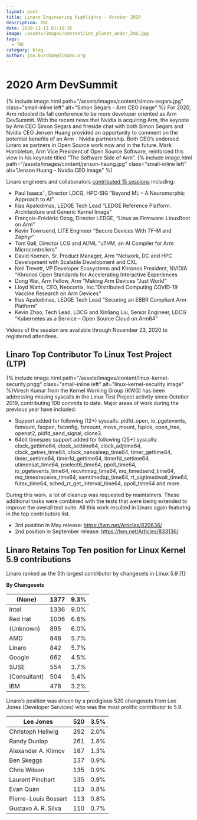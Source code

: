 ```yaml
---
layout: post
title: Linaro Engineering Highlights - October 2020
description: TBC
date: 2020-11-13 01:15:35
image: /assets/images/content/iot_planet_under_2mb.jpg
tags:
  - TBC
category: blog
author: jon.burcham@linaro.org
---
```

# 2020 Arm DevSummit

{% include image.html path="/assets/images/content/simon-segars.jpg" class="small-inline left" alt="Simon Segars - Arm CEO image" %} For 2020, Arm retooled its fall conference to be more developer oriented as Arm DevSummit. With the recent news that Nvidia is acquiring Arm, the keynote by Arm CEO Simon Segars and fireside chat with both Simon Segars and Nvidia CEO Jensen Huang provided an opportunity to comment on the potential benefits of an Arm - Nvidia partnership. Both CEO’s endorsed Linaro as partners in Open Source work now and in the future. Mark Hambleton, Arm Vice President of Open Source Software, reinforced this view in his keynote titled “The Software Side of Arm”. 
{% include image.html path="/assets/images/content/jenson-haung.jpg" class="small-inline left" alt="Jenson Huang - Nvidia CEO image" %} 

Linaro engineers and collaborators [contributed 15 sessions](https://devsummit.arm.com/agenda/?search=Linaro#/) including:

* Paul Isaacs’ , Director LDCG, HPC-SIG “Beyond ML – A Neuromorphic Approach to AI”
* Ilias Apalodimas, LEDGE Tech Lead “LEDGE Reference Platform: Architecture and Generic Kernel Image”
* François-Frédéric Ozog, Director LEDGE, “Linux as Firmware: LinuxBoot on Arm”
* Kevin Townsend, LITE Engineer “Secure Devices With TF-M and Zephyr”
* Tom Gall, Director LCG and AI/ML “uTVM, an AI Compiler for Arm Microcontrollers”
* David Koenen, Sr. Product Manager, Arm “Network, DC and HPC Development with Scalable Development and CXL
* Neil Trevett, VP Developer Ecosystems and Khronos President, NVIDIA “Khronos Open Standards for Accelerating Interactive Experiences
* Dong Wei, Arm Fellow, Arm “Making Arm Devices “Just Work!”
* Lloyd Watts, CEO, Neocortix, Inc.”Distributed Computing COVID-19 Vaccine Research on Arm Devices”
* Ilias Apalodimas, LEDGE Tech Lead “Securing an EBBR Compliant Arm Platform”
* Kevin Zhao, Tech Lead, LDCG and Xinliang Liu, Senior Engineer, LDCG “Kubernetes as a Service – Open Source Cloud on Arm64”

Videos of the session are available through November 23, 2020 to registered attendees.

## Linaro Top Contributor To Linux Test Project (LTP)

{% include image.html path="/assets/images/content/linux-kernel-security.pngg" class="small-inline left" alt="linux-kernel-security image" %}Viresh Kumar from the Kernel Working Group (KWG) has been addressing missing syscalls in the Linux Test Project activity since October 2019, contributing 108 commits to date.
Major areas of work during the previous year have included:

* Support added for following (12+) syscalls: pidfd_open, io_pgetevents, fsmount, fsopen, fsconfig, fsmount, move_mount, fspick, open_tree, openat2, pidfd_send_signal, clone3.
* 64bit timespec support added for following (25+) syscalls: clock_gettime64, clock_settime64, clock_adjtime64, clock_getres_time64, clock_nanosleep_time64, timer_gettime64, timer_settime64, timerfd_gettime64, timerfd_settime64, utimensat_time64, pselect6_time64, ppoll_time64, io_pgetevents_time64, recvmmsg_time64, mq_timedsend_time64, mq_timedreceive_time64, semtimedop_time64, rt_sigtimedwait_time64, futex_time64, sched_rr_get_interval_time64, ppoll_time64 and more.

During this work, a lot of cleanup was requested by maintainers. These additional tasks were combined with the tests that were being extended to improve the overall test suite. All this work resulted in Linaro again featuring in the top contributors list.

* 3rd position in May release: <https://lwn.net/Articles/820636/>
* 2nd position in September release: <https://lwn.net/Articles/833136/>

## Linaro Retains Top Ten position for Linux Kernel 5.9 contributions

Linaro ranked as the 5th largest contributor by changesets in Linux 5.9  \[1]: 


**By Changesets**

| (None)       | 1377 | 9.3% |
| ------------ | ---- | ---- |
| Intel        | 1336 | 9.0% |
| Red Hat      | 1006 | 6.8% |
| (Unknown)    | 895  | 6.0% |
| AMD          | 848  | 5.7% |
| Linaro       | 842  | 5.7% |
| Google       | 662  | 4.5% |
| SUSE         | 554  | 3.7% |
| (Consultant) | 504  | 3.4% |
| IBM          | 478  | 3.2% |

Linaro’s position was driven by a prodigious 520 changesets from Lee Jones (Developer Services) who was the most prolific contributor to 5.9.

| Lee Jones            | 520 | 3.5% |
|----------------------|-----|------|
| Christoph Hellwig    | 292 | 2.0% |
| Randy Dunlap         | 261 | 1.8% |
| Alexander A. Klimov  | 187 | 1.3% |
| Ben Skeggs           | 137 | 0.9% |
| Chris Wilson         | 135 | 0.9% |
| Laurent Pinchart     | 135 | 0.9% |
| Evan Quan            | 113 | 0.8% |
| Pierre-Louis Bossart | 113 | 0.8% |
| Gustavo A. R. Silva  | 110 | 0.7% |
